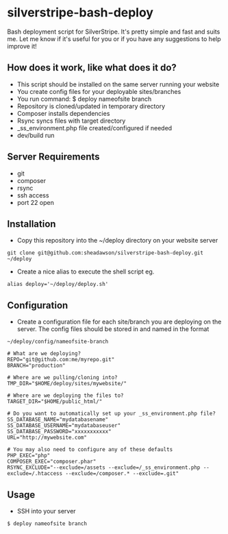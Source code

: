 # silverstripe-bash-deploy

Bash deployment script for SilverStripe. It's pretty simple and fast and suits me. Let me know if it's useful for you or if you have any suggestions to help improve it!

## How does it work, like what does it do?

* This script should be installed on the same server running your website
* You create config files for your deployable sites/branches
* You run command: $ deploy nameofsite branch
* Repository is cloned/updated in temporary directory
* Composer installs dependencies
* Rsync syncs files with target directory
* _ss_environment.php file created/configured if needed
* dev/build run

## Server Requirements

* git 
* composer
* rsync 
* ssh access
* port 22 open

## Installation

* Copy this repository into the ~/deploy directory on your website server
```
git clone git@github.com:sheadawson/silverstripe-bash-deploy.git ~/deploy
```

* Create a nice alias to execute the shell script eg.
```
alias deploy='~/deploy/deploy.sh'
```

## Configuration

* Create a configuration file for each site/branch you are deploying on the server. The config files should be stored in and named in the format 
```
~/deploy/config/nameofsite-branch
```

```
# What are we deploying?
REPO="git@github.com:me/myrepo.git"
BRANCH="production"

# Where are we pulling/cloning into? 
TMP_DIR="$HOME/deploy/sites/mywebsite/"

# Where are we deploying the files to?
TARGET_DIR="$HOME/public_html/"

# Do you want to automatically set up your _ss_environment.php file?
SS_DATABASE_NAME="mydatabasename"
SS_DATABASE_USERNAME="mydatabaseuser"
SS_DATABASE_PASSWORD="xxxxxxxxxxx"
URL="http://mywebsite.com"

# You may also need to configure any of these defaults
PHP_EXEC="php"
COMPOSER_EXEC="composer.phar"
RSYNC_EXCLUDE="--exclude=/assets --exclude=/_ss_environment.php --exclude=/.htaccess --exclude=/composer.* --exclude=.git"
```

## Usage

* SSH into your server
```
$ deploy nameofsite branch
```


